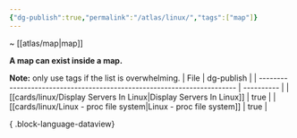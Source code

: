 ```yaml
---
{"dg-publish":true,"permalink":"/atlas/linux/","tags":["map"]}
---
```


~ [[atlas/map\|map]]

**A map can exist inside a map.**

**Note:** only use tags if the list is overwhelming.
| File                                                                    | dg-publish |
| ----------------------------------------------------------------------- | ---------- |
| [[cards/linux/Display Servers In Linux\|Display Servers In Linux]]   | true       |
| [[cards/linux/Linux -  proc file system\|Linux -  proc file system]] | true       |

{ .block-language-dataview}


